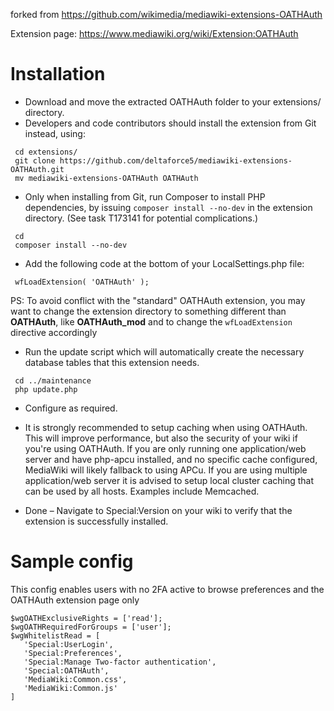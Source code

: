forked from https://github.com/wikimedia/mediawiki-extensions-OATHAuth

Extension page: https://www.mediawiki.org/wiki/Extension:OATHAuth

# Installation
- Download and move the extracted OATHAuth folder to your extensions/ directory.
- Developers and code contributors should install the extension from Git instead, using:
```
 cd extensions/
 git clone https://github.com/deltaforce5/mediawiki-extensions-OATHAuth.git
 mv mediawiki-extensions-OATHAuth OATHAuth
```

- Only when installing from Git, run Composer to install PHP dependencies, by issuing <code>composer install --no-dev</code> in the extension directory. (See task T173141 for potential complications.)
```
 cd
 composer install --no-dev
```

- Add the following code at the bottom of your LocalSettings.php file:
```
 wfLoadExtension( 'OATHAuth' );
```

PS: To avoid conflict with the "standard" OATHAuth extension, you may want to change the extension directory to something different than <b>OATHAuth</b>, like <b>OATHAuth_mod</b> and to change the <code>wfLoadExtension</code> directive accordingly

- Run the update script which will automatically create the necessary database tables that this extension needs.
```
 cd ../maintenance
 php update.php
```

- Configure as required.

- It is strongly recommended to setup caching when using OATHAuth. This will improve performance, but also the security of your wiki if you're using OATHAuth. If you are only running one application/web server and have php-apcu installed, and no specific cache configured, MediaWiki will likely fallback to using APCu. If you are using multiple application/web server it is advised to setup local cluster caching that can be used by all hosts. Examples include Memcached.

- Done – Navigate to Special:Version on your wiki to verify that the extension is successfully installed.

# Sample config
This config enables users with no 2FA active to browse preferences and the OATHAuth extension page only
```
$wgOATHExclusiveRights = ['read'];
$wgOATHRequiredForGroups = ['user'];
$wgWhitelistRead = [
   'Special:UserLogin',
   'Special:Preferences',
   'Special:Manage Two-factor authentication',
   'Special:OATHAuth',
   'MediaWiki:Common.css',
   'MediaWiki:Common.js'
]
```
